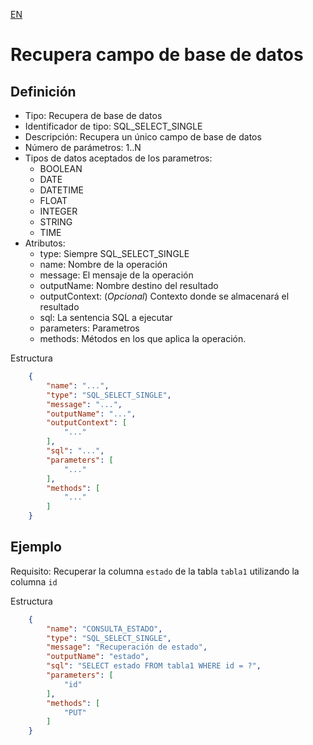 [EN](SQL_SELECT_SINGLE.md)
# Recupera campo de base de datos

## Definición
* Tipo: Recupera de base de datos
* Identificador de tipo: SQL_SELECT_SINGLE
* Descripción: Recupera un único campo de base de datos
* Número de parámetros: 1..N
* Tipos de datos aceptados de los parametros:
  * BOOLEAN
  * DATE
  * DATETIME
  * FLOAT
  * INTEGER
  * STRING
  * TIME
* Atributos:
  * type: Siempre SQL_SELECT_SINGLE
  * name: Nombre de la operación
  * message: El mensaje de la operación
  * outputName: Nombre destino del resultado
  * outputContext: (_Opcional_) Contexto donde se almacenará el resultado
  * sql: La sentencia SQL a ejecutar
  * parameters: Parametros
  * methods: Métodos en los que aplica la operación.

Estructura
```json
	{
		"name": "...",
		"type": "SQL_SELECT_SINGLE",
		"message": "...",
		"outputName": "...",
		"outputContext": [
			"..."
		],
		"sql": "...",
		"parameters": [
			"..."
		],
		"methods": [
			"..."
		]
	}
```
## Ejemplo

Requisito: Recuperar la columna `estado` de la tabla `tabla1` utilizando la columna `id`

Estructura
```json
	{
		"name": "CONSULTA_ESTADO",
		"type": "SQL_SELECT_SINGLE",
		"message": "Recuperación de estado",
		"outputName": "estado",
		"sql": "SELECT estado FROM tabla1 WHERE id = ?",
		"parameters": [
			"id"
		],
		"methods": [
			"PUT"
		]
	}
```
